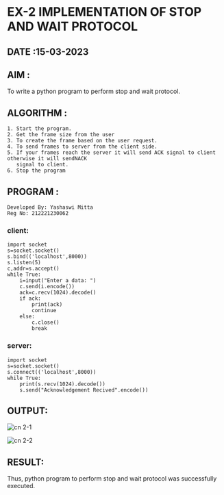 # EX-2 IMPLEMENTATION OF STOP AND WAIT PROTOCOL
## DATE :15-03-2023

## AIM :
To write a python program to perform stop and wait protocol.

## ALGORITHM :

```
1. Start the program.
2. Get the frame size from the user
3. To create the frame based on the user request.
4. To send frames to server from the client side.
5. If your frames reach the server it will send ACK signal to client otherwise it will sendNACK 
   signal to client.
6. Stop the program
```
## PROGRAM :
```
Developed By: Yashaswi Mitta
Reg No: 212221230062
```
### client:
```
import socket
s=socket.socket()
s.bind(('localhost',8000))
s.listen(5)
c,addr=s.accept()
while True:
    i=input("Enter a data: ")
    c.send(i.encode())
    ack=c.recv(1024).decode()
    if ack:
        print(ack)
        continue
    else:
        c.close()
        break

```
### server:
```
import socket
s=socket.socket()
s.connect(('localhost',8000))
while True:
    print(s.recv(1024).decode())
    s.send("Acknowledgement Recived".encode())
```
## OUTPUT:
![cn 2-1](https://github.com/yashaswimitta/EX-2/assets/94619247/e58cb250-cd70-46d3-a7b8-7230b3a97b45)

![cn 2-2](https://github.com/yashaswimitta/EX-2/assets/94619247/d6fb3ffa-bb36-4819-be67-80edfd31aa9c)




## RESULT:
Thus, python program to perform stop and wait protocol was successfully executed.

